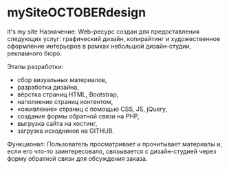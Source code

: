 # mySiteOCTOBERdesign
it's my site
Назначение:
Web-ресурс создан для предоставления следующих услуг: графический дизайн, копирайтинг и художественное оформление интерьеров в рамках небольшой дизайн-студии, рекламного бюро.

Этапы разработки:
-	сбор визуальных материалов,
-	разработка дизайна,
-	вёрстка страниц HTML, Bootstrap,
-	наполнение страниц контентом,
-	«оживление» страниц с помощью CSS, JS, jQuery,
-	создание формы обратной связи на PHP,
-	выгрузка сайта на хостинг,
-	загрузка исходников на GITHUB.

Функционал:
Пользователь просматривает и прочитывает материалы и, если его что-то заинтересовало, связывается с дизайн-студией через форму обратной связи для обсуждения заказа.
